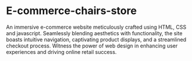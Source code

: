 # E-commerce-chairs-store
An immersive e-commerce website meticulously crafted using HTML, CSS and javascript. Seamlessly blending aesthetics with functionality, the site boasts intuitive navigation, captivating product displays, and a streamlined checkout process. Witness the power of web design in enhancing user experiences and driving online retail success.
